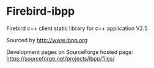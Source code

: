 # Firebird-ibpp
Firebird  c++ client static library for c++ application V2.5


Sourced by http://www.ibpp.org 

Development pages on SourceForge hosted page:
https://sourceforge.net/projects/ibpp/files/